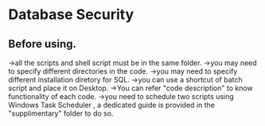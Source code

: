 # Database Security
 ## Before using.
->all the scripts and shell script must be in the same folder.
->you may need to specify different directories in the code.
->you may need to specify different installation diretory for SQL.
->you can use a shortcut of batch script and place it on Desktop.
->You can refer "code description" to know functionality of each code.
->you need to schedule two scripts using Windows Task Scheduler , a dedicated guide is provided in the "supplimentary" folder to do so.

